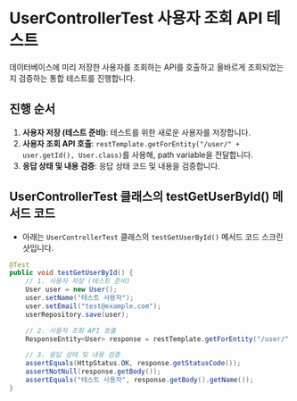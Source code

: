 # UserControllerTest 사용자 조회 API 테스트

데이터베이스에 미리 저장한 사용자를 조회하는 API를 호출하고 올바르게 조회되었는지 검증하는 통합 테스트를 진행합니다.

## 진행 순서
1. **사용자 저장 (테스트 준비)**: 테스트를 위한 새로운 사용자를 저장합니다.
2. **사용자 조회 API 호출**: `restTemplate.getForEntity("/user/" + user.getId(), User.class)`를 사용해, path variable을 전달합니다.
3. **응답 상태 및 내용 검증**: 응답 상태 코드 및 내용을 검증합니다.

## UserControllerTest 클래스의 testGetUserById() 메서드 코드
- 아래는 `UserControllerTest` 클래스의 `testGetUserById()` 메서드 코드 스크린샷입니다.
```java
@Test
public void testGetUserById() {
    // 1. 사용자 저장 (테스트 준비)
    User user = new User();
    user.setName("테스트 사용자");
    user.setEmail("test@example.com");
    userRepository.save(user);

    // 2. 사용자 조회 API 호출
    ResponseEntity<User> response = restTemplate.getForEntity("/user/" + user.getId(), User.class);

    // 3. 응답 상태 및 내용 검증
    assertEquals(HttpStatus.OK, response.getStatusCode());
    assertNotNull(response.getBody());
    assertEquals("테스트 사용자", response.getBody().getName());
}